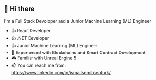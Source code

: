  <h2> <b>👋 Hi there</b> </h2> 

  I'm a Full Stack Devoloper and a Junior Machine Learning (ML) Engineer
 - 👍 React Developer
 - 👍 .NET Developer
 - 👍 Junior Machine Learning (ML) Engineer
 - 📝 Experienced with Blockchains and Smart Contract Development
 - 🎮 Familiar with Unreal Engine 5 
 - 📫 You can reach me from: https://www.linkedin.com/in/ismailsemihsenturk/

<!---
ismailsemihsenturk/ismailsemihsenturk is a ✨ special ✨ repository because its `README.md` (this file) appears on your GitHub profile.
You can click the Preview link to take a look at your changes.
--->
